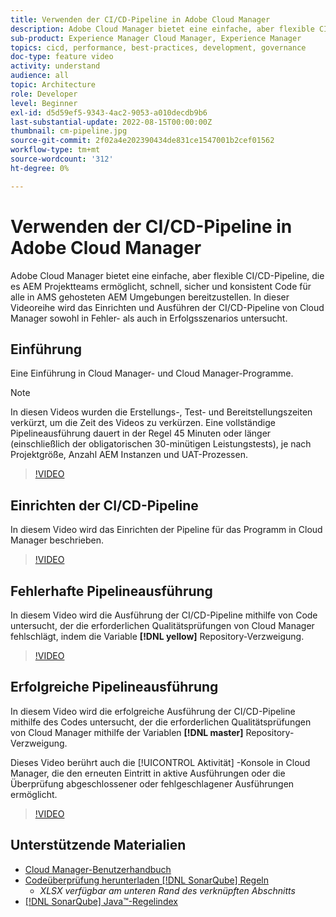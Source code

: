 ```yaml
---
title: Verwenden der CI/CD-Pipeline in Adobe Cloud Manager
description: Adobe Cloud Manager bietet eine einfache, aber flexible CI/CD-Pipeline, die es AEM Projektteams ermöglicht, schnell, sicher und konsistent Code für alle in AMS gehosteten AEM Umgebungen bereitzustellen. In dieser Videoreihe wird das Einrichten und Ausführen der CI/CD-Pipeline von Cloud Manager sowohl in Fehler- als auch in Erfolgsszenarios untersucht.
sub-product: Experience Manager Cloud Manager, Experience Manager
topics: cicd, performance, best-practices, development, governance
doc-type: feature video
activity: understand
audience: all
topic: Architecture
role: Developer
level: Beginner
exl-id: d5d59ef5-9343-4ac2-9053-a010decdb9b6
last-substantial-update: 2022-08-15T00:00:00Z
thumbnail: cm-pipeline.jpg
source-git-commit: 2f02a4e202390434de831ce1547001b2cef01562
workflow-type: tm+mt
source-wordcount: '312'
ht-degree: 0%

---
```


# Verwenden der CI/CD-Pipeline in Adobe Cloud Manager

Adobe Cloud Manager bietet eine einfache, aber flexible CI/CD-Pipeline, die es AEM Projektteams ermöglicht, schnell, sicher und konsistent Code für alle in AMS gehosteten AEM Umgebungen bereitzustellen. In dieser Videoreihe wird das Einrichten und Ausführen der CI/CD-Pipeline von Cloud Manager sowohl in Fehler- als auch in Erfolgsszenarios untersucht.

## Einführung

Eine Einführung in Cloud Manager- und Cloud Manager-Programme.

>[!NOTE]
>
>In diesen Videos wurden die Erstellungs-, Test- und Bereitstellungszeiten verkürzt, um die Zeit des Videos zu verkürzen. Eine vollständige Pipelineausführung dauert in der Regel 45 Minuten oder länger (einschließlich der obligatorischen 30-minütigen Leistungstests), je nach Projektgröße, Anzahl AEM Instanzen und UAT-Prozessen.

>[!VIDEO](https://video.tv.adobe.com/v/23082/?quality=12&learn=on)

## Einrichten der CI/CD-Pipeline

In diesem Video wird das Einrichten der Pipeline für das Programm in Cloud Manager beschrieben.

>[!VIDEO](https://video.tv.adobe.com/v/23083/?quality=12&learn=on)

## Fehlerhafte Pipelineausführung

In diesem Video wird die Ausführung der CI/CD-Pipeline mithilfe von Code untersucht, der die erforderlichen Qualitätsprüfungen von Cloud Manager fehlschlägt, indem die Variable **[!DNL yellow]** Repository-Verzweigung.

>[!VIDEO](https://video.tv.adobe.com/v/23084/?quality=12&learn=on)

## Erfolgreiche Pipelineausführung

In diesem Video wird die erfolgreiche Ausführung der CI/CD-Pipeline mithilfe des Codes untersucht, der die erforderlichen Qualitätsprüfungen von Cloud Manager mithilfe der Variablen **[!DNL master]** Repository-Verzweigung.

Dieses Video berührt auch die [!UICONTROL Aktivität] -Konsole in Cloud Manager, die den erneuten Eintritt in aktive Ausführungen oder die Überprüfung abgeschlossener oder fehlgeschlagener Ausführungen ermöglicht.

>[!VIDEO](https://video.tv.adobe.com/v/23085/?quality=12&learn=on)

## Unterstützende Materialien

* [Cloud Manager-Benutzerhandbuch](https://experienceleague.adobe.com/docs/experience-manager-cloud-manager/content/introduction.html)
* [Codeüberprüfung herunterladen [!DNL SonarQube] Regeln](https://experienceleague.adobe.com/docs/experience-manager-cloud-manager/content/using/code-quality-testing.html)
   * *XLSX verfügbar am unteren Rand des verknüpften Abschnitts*
* [[!DNL SonarQube] Java™-Regelindex](https://rules.sonarsource.com/java/)
